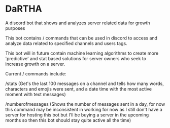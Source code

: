 # DaRTHA
A discord bot that shows and analyzes server related data for growth purposes

This bot contains / commands that can be used in discord to access and analyze data related to specified channels and users tags.

This bot will in future contain machine learning algorithms to create more 'predictive' and stat based solutions for server owners who seek to increase growth on a server.

Current / commands include:

/stats (Get's the last 100 messages on a channel and tells how many words, characters and emojis were sent, and a date time with the most active moment with text messages)

/numberofmessages (Shows the number of messages sent in a day, for now this command may be inconsistent in working for now as I still don't have a server for hosting this bot but I'll be buying a server in the upcoming months so then this bot should stay quite active all the time)
